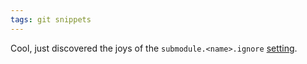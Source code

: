 ```yaml
---
tags: git snippets
---
```


Cool, just discovered the joys of the `submodule.<name>.ignore` [setting](http://www.kernel.org/pub/software/scm/git/docs/gitmodules.html).

